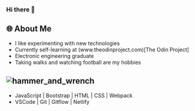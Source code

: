 ### Hi there 👋

<!--
**ditod1/ditod1** is a ✨ _special_ ✨ repository because its `README.md` (this file) appears on your GitHub profile.

Here are some ideas to get you started:

- 🔭 I’m currently working on ...
- 🌱 I’m currently learning ...
- 👯 I’m looking to collaborate on ...
- 🤔 I’m looking for help with ...
- 💬 Ask me about ...
- 📫 How to reach me: ...
- 😄 Pronouns: ...
- ⚡ Fun fact: ...
-->

## 🌐 About Me <a name="built-with"></a>
  <ul>
    <li>I like experimenting with new technologies</li>
    <li>Currently self-learning at (www.theodinproject.com)[The Odin Project]</li>
    <li>Electronic engineering graduate</li>
    <li>Taking walks and watching football are my hobbies</li>
  </ul>
  
## ![hammer_and_wrench](https://github.githubassets.com/images/icons/emoji/unicode/1f6e0.png) <a name="built-with"></a>
  <ul>
	   <li>JavaScript | Bootstrap | HTML | CSS | Webpack  </li>
	   <li>VSCode | Git | Gitflow | Netlify</li>
  </ul>
